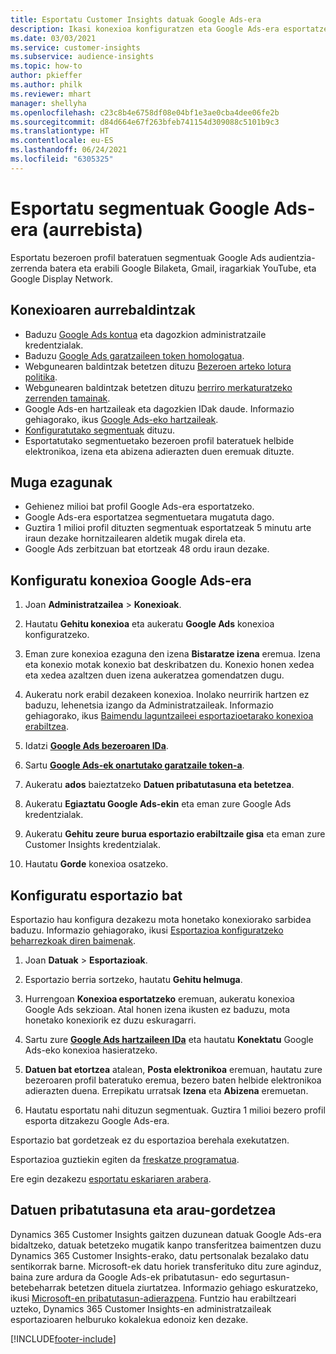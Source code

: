 ```yaml
---
title: Esportatu Customer Insights datuak Google Ads-era
description: Ikasi konexioa konfiguratzen eta Google Ads-era esportatzen.
ms.date: 03/03/2021
ms.service: customer-insights
ms.subservice: audience-insights
ms.topic: how-to
author: pkieffer
ms.author: philk
ms.reviewer: mhart
manager: shellyha
ms.openlocfilehash: c23c8b4e6758df08e04bf1e3ae0cba4dee06fe2b
ms.sourcegitcommit: d84d664e67f263bfeb741154d309088c5101b9c3
ms.translationtype: HT
ms.contentlocale: eu-ES
ms.lasthandoff: 06/24/2021
ms.locfileid: "6305325"
---
```

# <a name="export-segments-to-google-ads-preview"></a>Esportatu segmentuak Google Ads-era (aurrebista)

Esportatu bezeroen profil bateratuen segmentuak Google Ads audientzia-zerrenda batera eta erabili Google Bilaketa, Gmail, iragarkiak YouTube, eta Google Display Network. 

## <a name="prerequisites-for-connection"></a>Konexioaren aurrebaldintzak

-   Baduzu [Google Ads kontua](https://ads.google.com/) eta dagozkion administratzaile kredentzialak.
-   Baduzu [Google Ads garatzaileen token homologatua](https://developers.google.com/google-ads/api/docs/first-call/dev-token). 
-   Webgunearen baldintzak betetzen dituzu [Bezeroen arteko lotura politika](https://support.google.com/adspolicy/answer/6299717).
-   Webgunearen baldintzak betetzen dituzu [berriro merkaturatzeko zerrenden tamainak](https://support.google.com/google-ads/answer/7558048).
-   Google Ads-en hartzaileak eta dagozkien IDak daude. Informazio gehiagorako, ikus [Google Ads-eko hartzaileak](https://support.google.com/google-ads/answer/7558048?hl=en#:~:text=Audience%20lists%20is%20a%20section,Display%20Network%20through%20remarketing%20campaigns.).
-   [Konfiguratutako segmentuak](segments.md) dituzu.
-   Esportatutako segmentuetako bezeroen profil bateratuek helbide elektronikoa, izena eta abizena adierazten duen eremuak dituzte.

## <a name="known-limitations"></a>Muga ezagunak

- Gehienez milioi bat profil Google Ads-era esportatzeko.
- Google Ads-era esportatzea segmentuetara mugatuta dago.
- Guztira 1 milioi profil dituzten segmentuak esportatzeak 5 minutu arte iraun dezake hornitzailearen aldetik mugak direla eta. 
- Google Ads zerbitzuan bat etortzeak 48 ordu iraun dezake.

## <a name="set-up-connection-to-google-ads"></a>Konfiguratu konexioa Google Ads-era

1. Joan **Administratzailea** > **Konexioak**.

1. Hautatu **Gehitu konexioa** eta aukeratu **Google Ads** konexioa konfiguratzeko.

1. Eman zure konexioa ezaguna den izena **Bistaratze izena** eremua. Izena eta konexio motak konexio bat deskribatzen du. Konexio honen xedea eta xedea azaltzen duen izena aukeratzea gomendatzen dugu.

1. Aukeratu nork erabil dezakeen konexioa. Inolako neurririk hartzen ez baduzu, lehenetsia izango da Administratzaileak. Informazio gehiagorako, ikus [Baimendu laguntzaileei esportazioetarako konexioa erabiltzea](connections.md#allow-contributors-to-use-a-connection-for-exports).

1. Idatzi **[Google Ads bezeroaren IDa](https://support.google.com/google-ads/answer/1704344)**.

1. Sartu **[Google Ads-ek onartutako garatzaile token-a](https://developers.google.com/google-ads/api/docs/first-call/dev-token)**.

1. Aukeratu **ados** baieztatzeko **Datuen pribatutasuna eta betetzea**.

1. Aukeratu **Egiaztatu Google Ads-ekin** eta eman zure Google Ads kredentzialak.

1. Aukeratu **Gehitu zeure burua esportazio erabiltzaile gisa** eta eman zure Customer Insights kredentzialak.

1. Hautatu **Gorde** konexioa osatzeko. 

## <a name="configure-an-export"></a>Konfiguratu esportazio bat

Esportazio hau konfigura dezakezu mota honetako konexiorako sarbidea baduzu. Informazio gehiagorako, ikusi [Esportazioa konfiguratzeko beharrezkoak diren baimenak](export-destinations.md#set-up-a-new-export).

1. Joan **Datuak** > **Esportazioak**.

1. Esportazio berria sortzeko, hautatu **Gehitu helmuga**.

1. Hurrengoan **Konexioa esportatzeko** eremuan, aukeratu konexioa Google Ads sekzioan. Atal honen izena ikusten ez baduzu, mota honetako konexiorik ez duzu eskuragarri.

1. Sartu zure **[Google Ads hartzaileen IDa](https://support.google.com/google-ads/answer/7558048?hl=en#:~:text=Audience%20lists%20is%20a%20section,Display%20Network%20through%20remarketing%20campaigns.)** eta hautatu **Konektatu** Google Ads-eko konexioa hasieratzeko.

1. **Datuen bat etortzea** atalean, **Posta elektronikoa** eremuan, hautatu zure bezeroaren profil bateratuko eremua, bezero baten helbide elektronikoa adierazten duena. Errepikatu urratsak **Izena** eta **Abizena** eremuetan.

1. Hautatu esportatu nahi dituzun segmentuak. Guztira 1 milioi bezero profil esporta ditzakezu Google Ads-era.

Esportazio bat gordetzeak ez du esportazioa berehala exekutatzen.

Esportazioa guztiekin egiten da [freskatze programatua](system.md#schedule-tab). 

Ere egin dezakezu [esportatu eskariaren arabera](export-destinations.md#run-exports-on-demand). 

## <a name="data-privacy-and-compliance"></a>Datuen pribatutasuna eta arau-gordetzea

Dynamics 365 Customer Insights gaitzen duzunean datuak Google Ads-era bidaltzeko, datuak betetzeko mugatik kanpo transferitzea baimentzen duzu Dynamics 365 Customer Insights-erako, datu pertsonalak bezalako datu sentikorrak barne. Microsoft-ek datu horiek transferituko ditu zure aginduz, baina zure ardura da Google Ads-ek pribatutasun- edo segurtasun-betebeharrak betetzen dituela ziurtatzea. Informazio gehiago eskuratzeko, ikusi [Microsoft-en pribatutasun-adierazpena](https://go.microsoft.com/fwlink/?linkid=396732).
Funtzio hau erabiltzeari uzteko, Dynamics 365 Customer Insights-en administratzaileak esportazioaren helburuko kokalekua edonoiz ken dezake.


[!INCLUDE[footer-include](../includes/footer-banner.md)]
